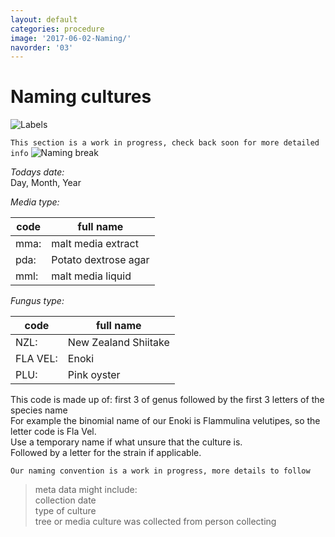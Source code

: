 ```yaml
---
layout: default
categories: procedure
image: '2017-06-02-Naming/'
navorder: '03'
---
```


# Naming cultures
![Labels]({{site.baseurl}}{{site.imageurl}}{{page.image}}IMG_20170602_102829.jpg)



`This section is a work in progress, check back soon for more detailed info`
![Naming break]({{site.baseurl}}{{site.imageurl}}{{page.image}}naming.jpg)

_Todays date:_  
Day, Month, Year

_Media type:_

| code | full name |
| --- | --- |
| mma: | malt media extract |
| pda: | Potato dextrose agar |
| mml: | malt media liquid |

_Fungus type:_  

| code | full name |
| --- | --- |
| NZL: | New Zealand Shiitake |
| FLA VEL: | Enoki |
| PLU: | Pink oyster |

This code is made up of:
first 3 of genus followed by the first 3 letters of the species name  
    For example the binomial name of our Enoki is Flammulina velutipes, so the letter code is Fla Vel.  
Use a temporary name if what unsure that the culture is.    
Followed by a letter for the strain if applicable.  

`Our naming convention is a work in progress, more details to follow`  

> meta data might include:  
collection date  
type of culture  
tree or media culture was collected from
person collecting   
